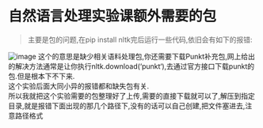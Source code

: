 自然语言处理实验课额外需要的包
==
>主要是包的问题,在pip install nltk完后运行一些代码,依旧会有如下的报错:

![image](https://github.com/user-attachments/assets/84e58ea2-8043-47c1-b30c-640c81e61125)
  这个的意思是缺少相关语料处理包,你还需要下载Punkt补充包,网上给出的解决方法通常是让你执行nltk.download(‘punkt‘),去通过官方接口下载punkt的包.但是根本下不下来.<br>
这个实验后面大同小异的报错都和缺失包有关.<br>
所以我就把这个实验需要的包整理好了上传,需要的直接下载就可以了,解压到指定目录,就是报错下面出现的那几个路径下,没有的话可以自己创建,把文件塞进去,注意路径格式


